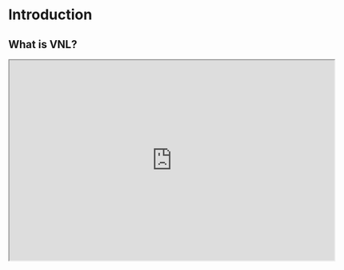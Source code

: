 # Introduction

## What is VNL?
<iframe width="650" height="400"
src="https://www.youtube.com/embed/TQVi5wikCPY">
</iframe>